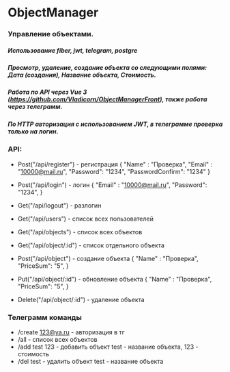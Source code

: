 # ObjectManager
 
### Управление объектами.
 
 ##### Использование fiber, jwt, telegram, postgre
 ##### Просмотр, удаление, создание объекта со следующими полями: Дата (создания), Название объекта, Стоимость.
 ##### Работа по API через Vue 3 (https://github.com/Vladicorn/ObjectManagerFront), также работа через телеграмм.
 
 ##### По HTTP авторизация с использованием JWT, в телеграмме проверка только на логин.
 
### API:
- Post("/api/register") - регистрация
{
 "Name" : "Проверка",
"Email" : "10000@mail.ru",
"Password": "1234",
"PasswordConfirm": "1234"
}

- Post("/api/login") - логин
{
    "Email" : "10000@mail.ru",
    "Password": "1234",
}

- Get("/api/logout") - разлогин

- Get("/api/users") - список всех пользователей

- Get("/api/objects") - список всех объектов
- Get("/api/object/:id") - список отдельного объекта
- Post("/api/object") - создание объекта
{
    "Name" : "Проверка",
    "PriceSum": "5",
}

- Put("/api/object/:id") - обновление объекта
{
    "Name" : "Проверка",
    "PriceSum": "5",
}

- Delete("/api/object/:id") - удаление объекта

### Телеграмм команды
- /create 123@ya.ru - авторизация в тг
- /all - список всех объектов
- /add test 123 - добавить объект test - название объекта, 123 - стоимость
- /del test - удалить объект test - название объекта

